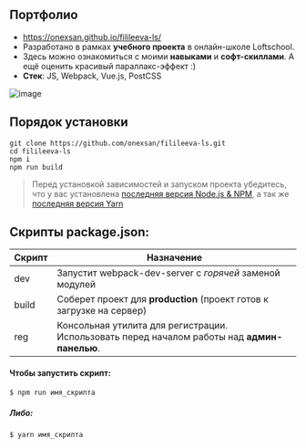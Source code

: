 ## Портфолио
- https://onexsan.github.io/filileeva-ls/
- Разработано в рамках **учебного проекта** в онлайн-школе Loftschool. 
- Здесь можно ознакомиться с моими **навыками** и **софт-скиллами**. А ещё оценить красивый параллакс-эффект :)
- **Стек**: JS, Webpack, Vue.js, PostCSS

![image](https://user-images.githubusercontent.com/18422338/165306643-e8470a5e-b409-46ea-ad58-0311b7fddaa4.png)



## Порядок установки

```
git clone https://github.com/onexsan/filileeva-ls.git
cd filileeva-ls
npm i
npm run build
```

> Перед установкой зависимостей и запуском проекта убедитесь, что у вас установлена [последняя версия Node.js & NPM](https://nodejs.org/en/download/current/), а так же 
[последняя версия Yarn](https://yarnpkg.com/ru/docs/install)


## Скрипты package.json:

| Скрипт | Назначение |
| ------ | ------ |
| dev | Запустит webpack-dev-server с _горячей_ заменой модулей |
| build | Соберет проект для **production** (проект готов к загрузке на сервер) |
| reg | Консольная утилита для регистрации. Использовать перед началом работы над **админ-панелью**. |


#### Чтобы запустить скрипт:
```sh
$ npm run имя_скрипта
```

##### Либо:
```sh
$ yarn имя_скрипта
```
